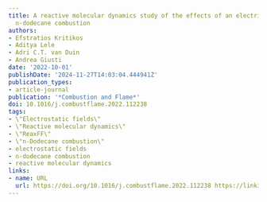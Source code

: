 ```yaml
---
title: A reactive molecular dynamics study of the effects of an electric field on
  n-dodecane combustion
authors:
- Efstratios Kritikos
- Aditya Lele
- Adri C.T. van Duin
- Andrea Giusti
date: '2022-10-01'
publishDate: '2024-11-27T14:03:04.444941Z'
publication_types:
- article-journal
publication: '*Combustion and Flame*'
doi: 10.1016/j.combustflame.2022.112238
tags:
- \"Electrostatic fields\"
- \"Reactive molecular dynamics\"
- \"ReaxFF\"
- \"n-Dodecane combustion\"
- electrostatic fields
- n-dodecane combustion
- reactive molecular dynamics
links:
- name: URL
  url: https://doi.org/10.1016/j.combustflame.2022.112238 https://linkinghub.elsevier.com/retrieve/pii/S001021802200253X
---
```


